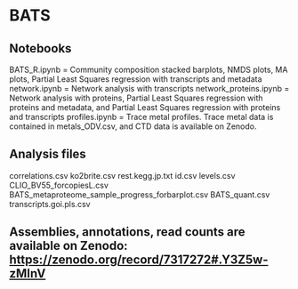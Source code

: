 # BATS

## Notebooks
BATS_R.ipynb = Community composition stacked barplots, NMDS plots, MA plots, Partial Least Squares regression with transcripts and metadata
network.ipynb = Network analysis with transcripts
network_proteins.ipynb = Network analysis with proteins, Partial Least Squares regression with proteins and metadata, and Partial Least Squares regression with proteins and transcripts
profiles.ipynb = Trace metal profiles. Trace metal data is contained in metals_ODV.csv, and CTD data is available on Zenodo.

## Analysis files
correlations.csv
ko2brite.csv
rest.kegg.jp.txt
id.csv
levels.csv
CLIO_BV55_forcopiesL.csv
BATS_metaproteome_sample_progress_forbarplot.csv
BATS_quant.csv
transcripts.goi.pls.csv

## Assemblies, annotations, read counts are available on Zenodo: https://zenodo.org/record/7317272#.Y3Z5w-zMInV
